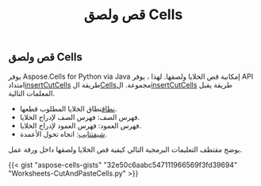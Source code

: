﻿---
title: قص ولصق Cells
type: docs
weight: 30
url: /ar/python-java/cut-and-paste-cells/
---
## **قص ولصق Cells**
يوفر Aspose.Cells for Python via Java إمكانية قص الخلايا ولصقها. لهذا ، يوفر API امتداد[insertCutCells](https://reference.aspose.com/cells/python/asposecells.api/cells#insertCutCells\(com.aspose.cells.Range,%20int,%20int,%20int\)) طريقة ال[Cells](https://reference.aspose.com/cells/python/asposecells.api/Cells)مجموعة. ال[insertCutCells](https://reference.aspose.com/cells/python/asposecells.api/cells#insertCutCells\(com.aspose.cells.Range,%20int,%20int,%20int\)) طريقة يقبل المعلمات التالية.

- [نطاق](https://reference.aspose.com/cells/python/asposecells.api/Range)نطاق الخلايا المطلوب قطعها.
- فهرس الصف: فهرس الصف لإدراج الخلايا.
- فهرس العمود: فهرس العمود لإدراج الخلايا.
- [شيفتتايب](https://reference.aspose.com/cells/python/asposecells.api/ShiftType): اتجاه تحول الأعمدة.

يوضح مقتطف التعليمات البرمجية التالي كيفية قص الخلايا ولصقها داخل ورقة عمل.

{{< gist "aspose-cells-gists" "32e50c6aabc547111966569f3fd39694" "Worksheets-CutAndPasteCells.py" >}}
